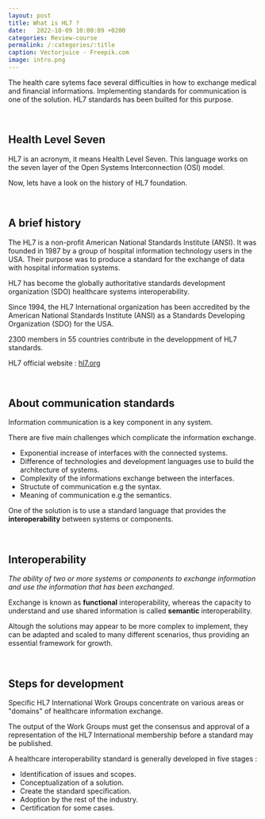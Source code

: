 ```yaml
---
layout: post
title: What is HL7 ?
date:   2022-10-09 10:00:09 +0200
categories: Review-course
permalink: /:categories/:title
caption: Vectorjuice - Freepik.com
image: intro.png
---
```

The health care sytems face several difficulties in how to exchange medical and financial informations.
Implementing standards for communication is one of the solution.
HL7 standards has been builted for this purpose.

<br>

## Health Level Seven

HL7 is an acronym, it means Health Level Seven. This language works on the seven layer of the Open Systems Interconnection (OSI) model.

Now, lets have a look on the history of HL7 foundation.

<br>

## A brief history

The HL7 is a non-profit American National Standards Institute (ANSI). It was founded in 1987 by a group of hospital information technology users in the USA. Their purpose was to produce a standard for the exchange of data with hospital information systems.

HL7 has become the globally authoritative standards development organization (SDO) healthcare systems interoperability.

Since 1994, the HL7 International organization has been accredited by the American National Standards Institute (ANSI) as a Standards Developing Organization (SDO) for the USA.

2300 members in 55 countries contribute in the developpment of HL7 standards.

HL7 official website : [hl7.org](http://www.hl7.org/)

<br>

## About communication standards 

Information communication is a key component in any system.

There are five main challenges which complicate the information exchange.

+ Exponential increase of interfaces with the connected systems.
+ Difference of technologies and development languages use to build the architecture of systems.
+ Complexity of the informations exchange between the interfaces.
+ Structute of communication e.g the syntax.
+ Meaning of communication e.g the semantics.

One of the solution is to use a standard language that provides the **interoperability** between systems or components.

<br>

## Interoperability

*The ability of two or more systems or components to exchange information and use the information that has been exchanged*.

Exchange is known as **functional** interoperability, whereas the capacity to understand and use shared information is called **semantic** interoperability.

Altough the solutions may appear to be more complex to implement, they can be adapted and scaled to many different scenarios, thus providing an essential framework for growth.

<br>

## Steps for development

Specific HL7 International Work Groups concentrate on various areas or "domains" of healthcare information exchange.

The output of the Work Groups must get the consensus and approval of a representation of the HL7 International membership before a standard may be published.

A healthcare interoperability standard is generally developed in five stages : 

+ Identification of issues and scopes. 
+ Conceptualization of a solution.
+ Create the standard specification.
+ Adoption by the rest of the industry.
+ Certification for some cases.